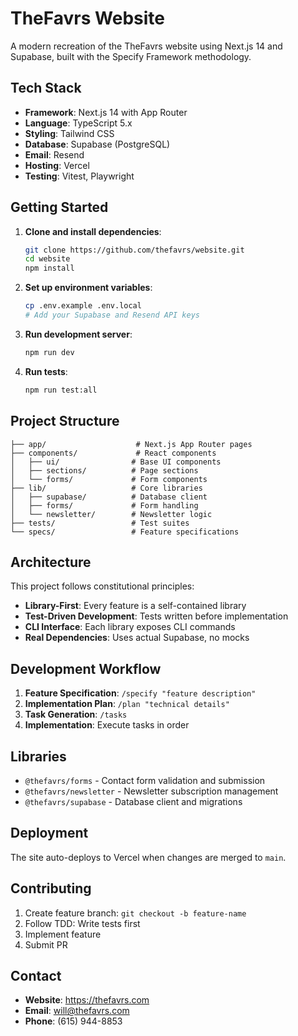 # TheFavrs Website

A modern recreation of the TheFavrs website using Next.js 14 and Supabase, built with the Specify Framework methodology.

## Tech Stack

- **Framework**: Next.js 14 with App Router
- **Language**: TypeScript 5.x
- **Styling**: Tailwind CSS
- **Database**: Supabase (PostgreSQL)
- **Email**: Resend
- **Hosting**: Vercel
- **Testing**: Vitest, Playwright

## Getting Started

1. **Clone and install dependencies**:
   ```bash
   git clone https://github.com/thefavrs/website.git
   cd website
   npm install
   ```

2. **Set up environment variables**:
   ```bash
   cp .env.example .env.local
   # Add your Supabase and Resend API keys
   ```

3. **Run development server**:
   ```bash
   npm run dev
   ```

4. **Run tests**:
   ```bash
   npm run test:all
   ```

## Project Structure

```
├── app/                    # Next.js App Router pages
├── components/             # React components
│   ├── ui/                # Base UI components
│   ├── sections/          # Page sections
│   └── forms/             # Form components
├── lib/                   # Core libraries
│   ├── supabase/          # Database client
│   ├── forms/             # Form handling
│   └── newsletter/        # Newsletter logic
├── tests/                 # Test suites
└── specs/                 # Feature specifications
```

## Architecture

This project follows constitutional principles:
- **Library-First**: Every feature is a self-contained library
- **Test-Driven Development**: Tests written before implementation
- **CLI Interface**: Each library exposes CLI commands
- **Real Dependencies**: Uses actual Supabase, no mocks

## Development Workflow

1. **Feature Specification**: `/specify "feature description"`
2. **Implementation Plan**: `/plan "technical details"`
3. **Task Generation**: `/tasks`
4. **Implementation**: Execute tasks in order

## Libraries

- `@thefavrs/forms` - Contact form validation and submission
- `@thefavrs/newsletter` - Newsletter subscription management
- `@thefavrs/supabase` - Database client and migrations

## Deployment

The site auto-deploys to Vercel when changes are merged to `main`.

## Contributing

1. Create feature branch: `git checkout -b feature-name`
2. Follow TDD: Write tests first
3. Implement feature
4. Submit PR

## Contact

- **Website**: https://thefavrs.com
- **Email**: will@thefavrs.com
- **Phone**: (615) 944-8853